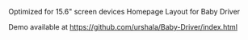 

Optimized for 15.6" screen devices
Homepage Layout for Baby Driver

Demo available at https://github.com/urshala/Baby-Driver/index.html
